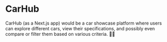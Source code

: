 # CarHub
CarHub (as a Next.js app) would be a car showcase platform where users can explore different cars, view their specifications, and possibly even compare or filter them based on various criteria. 🚗💨
